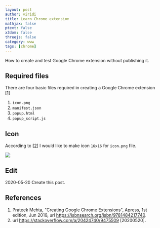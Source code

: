 ```yaml
---
layout: post
author: viridi
title: Learn Chrome extension
mathjax: false
ptext: false
x3dom: false
threejs: false
category: www
tags: [chrome]
---
```

How to create and test Google Chrome extension without publishing it.

## Required files
There are four basic files required in creating a Google Chrome extension [[1](#ref1)]
1. `icon.png`
2. `manifest.json`
3. `popup.html`
4. `popup_script.js`

## Icon
According to [[2](#ref2)] I would like to make icon `16x16` for `icon.png` file.

![](/assets/img/icon.png)




## Edit
2020-05-20 Create this post. <br />

## References
1. <a name="ref1"></a> Prateek Mehta, "Creating Google Chrome Extensions", Apress, 1st edition, Jun 2016, url <https://isbnsearch.org/isbn/9781484217740>.
2. <a name="ref2"></a> url <https://stackoverflow.com/a/20424740/9475509> [20200520].

